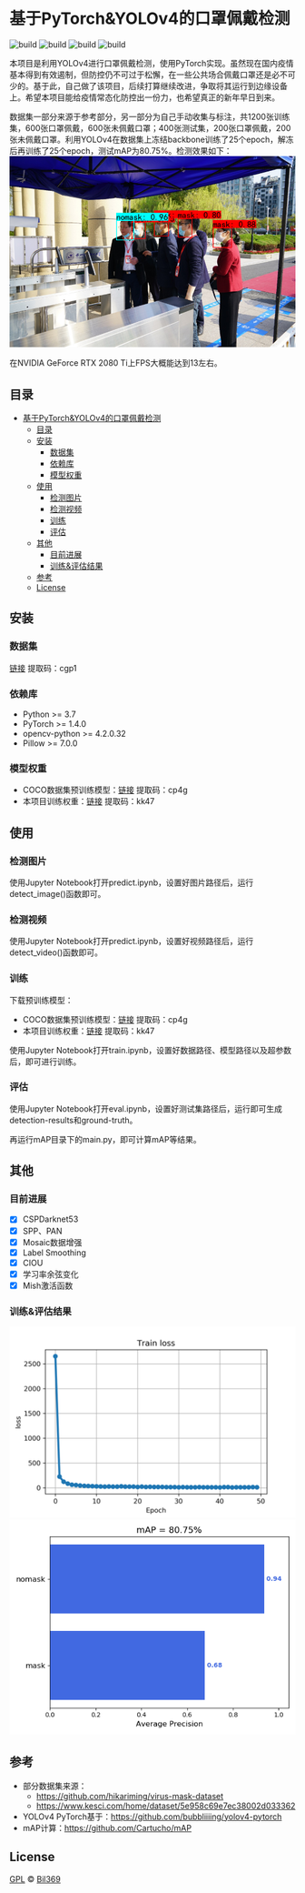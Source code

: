 # 基于PyTorch&YOLOv4的口罩佩戴检测
![build](https://img.shields.io/badge/build-passing-success)
![build](https://img.shields.io/badge/python-v3.7-ff68b4)
![build](https://img.shields.io/badge/pytorch-1.4.0-orange)
![build](https://img.shields.io/badge/license-GPL-blue)

本项目是利用YOLOv4进行口罩佩戴检测，使用PyTorch实现。虽然现在国内疫情基本得到有效遏制，但防控仍不可过于松懈，在一些公共场合佩戴口罩还是必不可少的。基于此，自己做了该项目，后续打算继续改进，争取将其运行到边缘设备上。希望本项目能给疫情常态化防控出一份力，也希望真正的新年早日到来。

数据集一部分来源于参考部分，另一部分为自己手动收集与标注，共1200张训练集，600张口罩佩戴，600张未佩戴口罩；400张测试集，200张口罩佩戴，200张未佩戴口罩。利用YOLOv4在数据集上冻结backbone训练了25个epoch，解冻后再训练了25个epoch，测试mAP为80.75%。检测效果如下：
![testImage_result](testImage_result.png)

在NVIDIA GeForce RTX 2080 Ti上FPS大概能达到13左右。

## 目录
- [基于PyTorch&YOLOv4的口罩佩戴检测](#基于pytorchyolov4的口罩佩戴检测)
  - [目录](#目录)
  - [安装](#安装)
    - [数据集](#数据集)
    - [依赖库](#依赖库)
    - [模型权重](#模型权重)
  - [使用](#使用)
    - [检测图片](#检测图片)
    - [检测视频](#检测视频)
    - [训练](#训练)
    - [评估](#评估)
  - [其他](#其他)
    - [目前进展](#目前进展)
    - [训练&评估结果](#训练评估结果)
  - [参考](#参考)
  - [License](#license)

## 安装
### 数据集
[链接](https://pan.baidu.com/s/12lynrRjSlNkkWeB3lKAlMw)  提取码：cgp1
### 依赖库
- Python >= 3.7
- PyTorch >= 1.4.0
- opencv-python >= 4.2.0.32
- Pillow >= 7.0.0
### 模型权重
  -  COCO数据集预训练模型：[链接](https://pan.baidu.com/s/1JDclXgxDmA06Mv6hrRB5Sw)  提取码：cp4g
  - 本项目训练权重：[链接](https://pan.baidu.com/s/1opAbsydKnS1WWN9rgaH5IA)  提取码：kk47

## 使用
### 检测图片
使用Jupyter Notebook打开predict.ipynb，设置好图片路径后，运行detect_image()函数即可。

### 检测视频
使用Jupyter Notebook打开predict.ipynb，设置好视频路径后，运行detect_video()函数即可。

### 训练
下载预训练模型：
- COCO数据集预训练模型：[链接](https://pan.baidu.com/s/1JDclXgxDmA06Mv6hrRB5Sw)  提取码：cp4g
- 本项目训练权重：[链接](https://pan.baidu.com/s/1opAbsydKnS1WWN9rgaH5IA)  提取码：kk47

使用Jupyter Notebook打开train.ipynb，设置好数据路径、模型路径以及超参数后，即可进行训练。

### 评估
使用Jupyter Notebook打开eval.ipynb，设置好测试集路径后，运行即可生成detection-results和ground-truth。

再运行mAP目录下的main.py，即可计算mAP等结果。
  
## 其他
### 目前进展
- [x] CSPDarknet53
- [x] SPP、PAN
- [x] Mosaic数据增强
- [x] Label Smoothing
- [x] CIOU
- [x] 学习率余弦变化
- [x] Mish激活函数
### 训练&评估结果
![trainloss](total_loss.png)
![mAP](mAP/output/mAP.png)

## 参考
- 部分数据集来源：
  - https://github.com/hikariming/virus-mask-dataset
  - https://www.kesci.com/home/dataset/5e958c69e7ec38002d033362
- YOLOv4 PyTorch基于：https://github.com/bubbliiiing/yolov4-pytorch
- mAP计算：https://github.com/Cartucho/mAP

## License
[GPL](https://github.com/Bil369/MaskDetect-YOLOv4-PyTorch/blob/master/LICENSE) &copy; [Bil369](https://github.com/Bil369)
